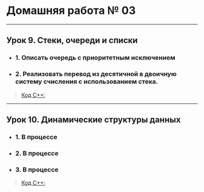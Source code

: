# Домашняя работа № 03
-------------------------------
## Урок 9. Стеки, очереди и списки
- ### 1. Описать очередь с приоритетным исключением

- ### 2. Реализовать перевод из десятичной в двоичную систему счисления с использованием стека.

> [Код С++:](lesson_09.cpp)
-------------------------------
## Урок 10. Динамические структуры данных
- ### 1. В процессе

- ### 2. В процессе

- ### 3. В процессе

> [Код С++:](lesson_10.cpp)